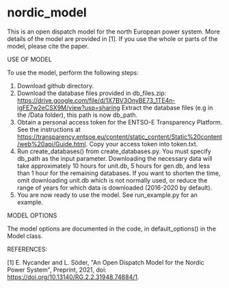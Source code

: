 # nordic_model

This is an open dispatch model for the north European power system. More details of the model are provided in [1]. If you use the whole or parts of the model, please cite the paper. 

USE OF MODEL

To use the model, perform the following steps:
1. Download github directory.
2. Download the database files provided in db_files.zip: https://drive.google.com/file/d/1X7BV3OnyBE73_1TE4n-igFE7w2eCSX9M/view?usp=sharing
   Extract the database files (e.g in the /Data folder), this path is now db_path.
3. Obtain a personal access token for the ENTSO-E Transparency Platform. See the instructions at https://transparency.entsoe.eu/content/static_content/Static%20content/web%20api/Guide.html. 
   Copy your access token into token.txt.
4. Run create_databases() from create_databases.py. You must specify db_path as the input parameter. Downloading the necessary data will take approximately 10 hours for unit.db, 5 hours for gen.db, and less than 1 hour for the remaining databases. If you want to shorten the time, omit downloading unit.db which is not normally used, or reduce the range of years for which data is downloaded (2016-2020 by default).
5. You are now ready to use the model. See run_example.py for an example.

MODEL OPTIONS 

The model options are documented in the code, in default_options() in the Model class.


REFERENCES:

[1] E. Nycander and L. Söder, "An Open Dispatch Model for the Nordic Power System", Preprint, 2021, doi: https://doi.org/10.13140/RG.2.2.31948.74884/1.